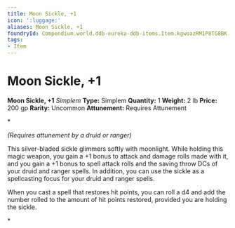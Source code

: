 ```yaml
---
title: Moon Sickle, +1
icon: ':luggage:'
aliases: Moon Sickle, +1
foundryId: Compendium.world.ddb-eureka-ddb-items.Item.kgwoazRM1P8TG8BK
tags:
- Item
---
```


# Moon Sickle, +1

**Moon Sickle, +1**
_Simplem_
**Type:** Simplem
**Quantity:** 1
**Weight:** 2 lb
**Price:** 200 gp
**Rarity:** Uncommon
**Attunement:** Requires Attunement

*<div class="item-attunement"><i>(Requires attunement by a druid or ranger)</i><p>This silver-bladed sickle glimmers softly with moonlight. While holding this magic weapon, you gain a +1 bonus to attack and damage rolls made with it, and you gain a +1 bonus to spell attack rolls and the saving throw DCs of your druid and ranger spells. In addition, you can use the sickle as a spellcasting focus for your druid and ranger spells.

When you cast a spell that restores hit points, you can roll a d4 and add the number rolled to the amount of hit points restored, provided you are holding the sickle.</p>*